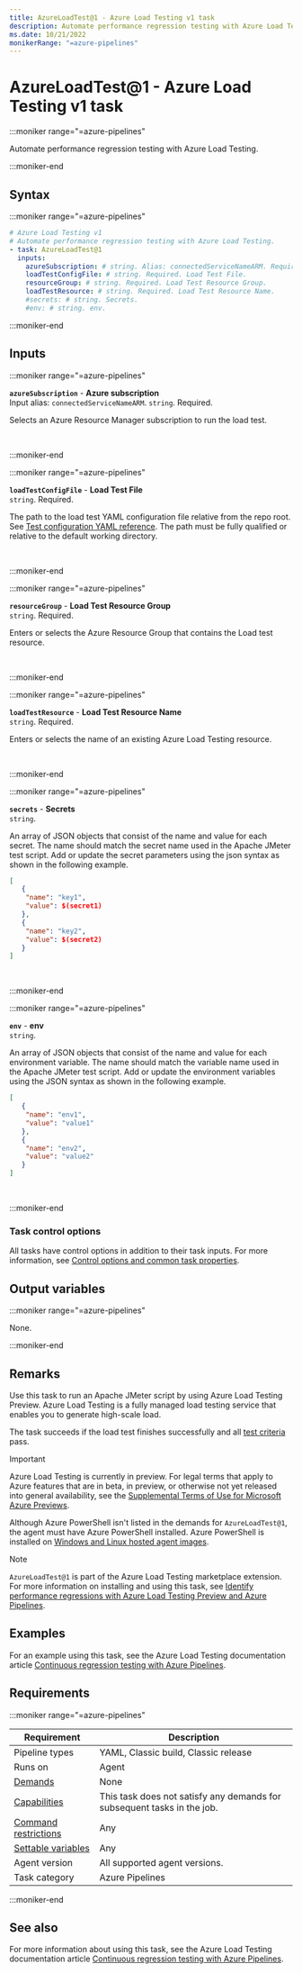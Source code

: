 ```yaml
---
title: AzureLoadTest@1 - Azure Load Testing v1 task
description: Automate performance regression testing with Azure Load Testing.
ms.date: 10/21/2022
monikerRange: "=azure-pipelines"
---
```


# AzureLoadTest@1 - Azure Load Testing v1 task

<!-- :::description::: -->
:::moniker range="=azure-pipelines"

<!-- :::editable-content name="description"::: -->
Automate performance regression testing with Azure Load Testing.
<!-- :::editable-content-end::: -->

:::moniker-end
<!-- :::description-end::: -->

<!-- :::syntax::: -->
## Syntax

:::moniker range="=azure-pipelines"

```yaml
# Azure Load Testing v1
# Automate performance regression testing with Azure Load Testing.
- task: AzureLoadTest@1
  inputs:
    azureSubscription: # string. Alias: connectedServiceNameARM. Required. Azure subscription. 
    loadTestConfigFile: # string. Required. Load Test File. 
    resourceGroup: # string. Required. Load Test Resource Group. 
    loadTestResource: # string. Required. Load Test Resource Name. 
    #secrets: # string. Secrets. 
    #env: # string. env.
```

:::moniker-end
<!-- :::syntax-end::: -->

<!-- :::inputs::: -->
## Inputs

<!-- :::item name="azureSubscription"::: -->
:::moniker range="=azure-pipelines"

**`azureSubscription`** - **Azure subscription**<br>
Input alias: `connectedServiceNameARM`. `string`. Required.<br>
<!-- :::editable-content name="helpMarkDown"::: -->
Selects an Azure Resource Manager subscription to run the load test.
<!-- :::editable-content-end::: -->
<br>

:::moniker-end
<!-- :::item-end::: -->
<!-- :::item name="loadTestConfigFile"::: -->
:::moniker range="=azure-pipelines"

**`loadTestConfigFile`** - **Load Test File**<br>
`string`. Required.<br>
<!-- :::editable-content name="helpMarkDown"::: -->
The path to the load test YAML configuration file relative from the repo root.
See [Test configuration YAML reference](/azure/load-testing/reference-test-config-yaml). The path must be fully qualified or relative to the default working directory.
<!-- :::editable-content-end::: -->
<br>

:::moniker-end
<!-- :::item-end::: -->
<!-- :::item name="resourceGroup"::: -->
:::moniker range="=azure-pipelines"

**`resourceGroup`** - **Load Test Resource Group**<br>
`string`. Required.<br>
<!-- :::editable-content name="helpMarkDown"::: -->
Enters or selects the Azure Resource Group that contains the Load test resource.
<!-- :::editable-content-end::: -->
<br>

:::moniker-end
<!-- :::item-end::: -->
<!-- :::item name="loadTestResource"::: -->
:::moniker range="=azure-pipelines"

**`loadTestResource`** - **Load Test Resource Name**<br>
`string`. Required.<br>
<!-- :::editable-content name="helpMarkDown"::: -->
Enters or selects the name of an existing Azure Load Testing resource.
<!-- :::editable-content-end::: -->
<br>

:::moniker-end
<!-- :::item-end::: -->
<!-- :::item name="secrets"::: -->
:::moniker range="=azure-pipelines"

**`secrets`** - **Secrets**<br>
`string`.<br>
<!-- :::editable-content name="helpMarkDown"::: -->
An array of JSON objects that consist of the name and value for each secret. The name should match the secret name used in the Apache JMeter test script. Add or update the secret parameters using the json syntax as shown in the following example.

```json
[
   {
    "name": "key1",
    "value": $(secret1)
   },
   {
    "name": "key2",
    "value": $(secret2)
   }
]
```
<!-- :::editable-content-end::: -->
<br>

:::moniker-end
<!-- :::item-end::: -->
<!-- :::item name="env"::: -->
:::moniker range="=azure-pipelines"

**`env`** - **env**<br>
`string`.<br>
<!-- :::editable-content name="helpMarkDown"::: -->
An array of JSON objects that consist of the name and value for each environment variable. The name should match the variable name used in the Apache JMeter test script. Add or update the environment variables using the JSON syntax as shown in the following example.

```json
[
   {
    "name": "env1",
    "value": "value1"
   },
   {
    "name": "env2",
    "value": "value2"
   }
]
```
<!-- :::editable-content-end::: -->
<br>

:::moniker-end
<!-- :::item-end::: -->

### Task control options

All tasks have control options in addition to their task inputs. For more information, see [Control options and common task properties](/azure/devops/pipelines/yaml-schema/steps-task#common-task-properties).
<!-- :::inputs-end::: -->

<!-- :::outputVariables::: -->
## Output variables

:::moniker range="=azure-pipelines"

None.

:::moniker-end
<!-- :::outputVariables-end::: -->

<!-- :::remarks::: -->
<!-- :::editable-content name="remarks"::: -->
## Remarks

Use this task to run an Apache JMeter script by using Azure Load Testing Preview. Azure Load Testing is a fully managed load testing service that enables you to generate high-scale load.

The task succeeds if the load test finishes successfully and all [test criteria](/azure/load-testing/how-to-define-test-criteria) pass.

> [!IMPORTANT]
> Azure Load Testing is currently in preview. For legal terms that apply to Azure features that are in beta, in preview, or otherwise not yet released into general availability, see the [Supplemental Terms of Use for Microsoft Azure Previews](https://azure.microsoft.com/support/legal/preview-supplemental-terms/).

Although Azure PowerShell isn't listed in the demands for `AzureLoadTest@1`, the agent must have Azure PowerShell installed. Azure PowerShell is installed on [Windows and Linux hosted agent images](/azure/devops/pipelines/agents/hosted#software).

> [!NOTE]
> `AzureLoadTest@1` is part of the Azure Load Testing marketplace extension. For more information on installing and using this task, see [Identify performance regressions with Azure Load Testing Preview and Azure Pipelines](/azure/load-testing/tutorial-cicd-azure-pipelines).
<!-- :::editable-content-end::: -->
<!-- :::remarks-end::: -->

<!-- :::examples::: -->
<!-- :::editable-content name="examples"::: -->
## Examples

For an example using this task, see the Azure Load Testing documentation article [Continuous regression testing with Azure Pipelines](/azure/load-testing/tutorial-cicd-azure-pipelines).
<!-- :::editable-content-end::: -->
<!-- :::examples-end::: -->

<!-- :::properties::: -->
## Requirements

:::moniker range="=azure-pipelines"

| Requirement | Description |
|-------------|-------------|
| Pipeline types | YAML, Classic build, Classic release |
| Runs on | Agent |
| [Demands](/azure/devops/pipelines/process/demands) | None |
| [Capabilities](/azure/devops/pipelines/agents/agents#capabilities) | This task does not satisfy any demands for subsequent tasks in the job. |
| [Command restrictions](/azure/devops/pipelines/security/templates#agent-logging-command-restrictions) | Any |
| [Settable variables](/azure/devops/pipelines/security/templates#agent-logging-command-restrictions) | Any |
| Agent version | All supported agent versions. |
| Task category | Azure Pipelines |

:::moniker-end
<!-- :::properties-end::: -->

<!-- :::see-also::: -->
<!-- :::editable-content name="seeAlso"::: -->
## See also

For more information about using this task, see the Azure Load Testing documentation article [Continuous regression testing with Azure Pipelines](/azure/load-testing/tutorial-cicd-azure-pipelines).
<!-- :::editable-content-end::: -->
<!-- :::see-also-end::: -->

